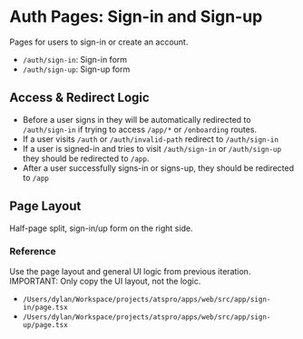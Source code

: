 # Auth Pages: Sign-in and Sign-up

Pages for users to sign-in or create an account.
- `/auth/sign-in`: Sign-in form
- `/auth/sign-up`: Sign-up form

## Access & Redirect Logic

- Before a user signs in they will be automatically redirected to `/auth/sign-in` if trying to access `/app/*` or `/onboarding` routes.
- If a user visits `/auth` or `/auth/invalid-path` redirect to `/auth/sign-in`
- If a user is signed-in and tries to visit `/auth/sign-in` or `/auth/sign-up` they should be redirected to `/app`.
- After a user successfully signs-in or signs-up, they should be redirected to `/app`

## Page Layout

Half-page split, sign-in/up form on the right side.

### Reference

Use the page layout and general UI logic from previous iteration. IMPORTANT: Only copy the UI layout, not the logic.

- `/Users/dylan/Workspace/projects/atspro/apps/web/src/app/sign-in/page.tsx`
- `/Users/dylan/Workspace/projects/atspro/apps/web/src/app/sign-up/page.tsx`
